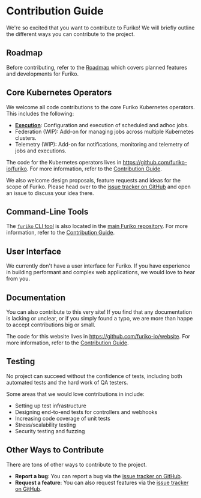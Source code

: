 # Contribution Guide

We're so excited that you want to contribute to Furiko! We will briefly outline the different ways you can contribute to the project.

## Roadmap

Before contributing, refer to the [Roadmap](./roadmap.md) which covers planned features and developments for Furiko.

## Core Kubernetes Operators

We welcome all code contributions to the core Furiko Kubernetes operators. This includes the following:

- [**Execution**](../execution/concepts.md): Configuration and execution of scheduled and adhoc jobs.
- Federation (WIP): Add-on for managing jobs across multiple Kubernetes clusters.
- Telemetry (WIP): Add-on for notifications, monitoring and telemetry of jobs and executions.

The code for the Kubernetes operators lives in <https://github.com/furiko-io/furiko>. For more information, refer to the [Contribution Guide](https://github.com/furiko-io/furiko/blob/main/CONTRIBUTING.md).

We also welcome design proposals, feature requests and ideas for the scope of Furiko. Please head over to the [issue tracker on GitHub](https://github.com/furiko-io/furiko/issues) and open an issue to discuss your idea there.

## Command-Line Tools

The [`furiko` CLI tool](../getting-started/cli.mdx) is also located in the [main Furiko repository](https://github.com/furiko-io/furiko). For more information, refer to the [Contribution Guide](https://github.com/furiko-io/furiko/blob/main/CONTRIBUTING.md).

## User Interface

We currently don't have a user interface for Furiko. If you have experience in building performant and complex web applications, we would love to hear from you.

## Documentation

You can also contribute to this very site! If you find that any documentation is lacking or unclear, or if you simply found a typo, we are more than happe to accept contributions big or small.

The code for this website lives in <https://github.com/furiko-io/website>. For more information, refer to the [Contribution Guide](https://github.com/furiko-io/website/blob/main/CONTRIBUTING.md).

## Testing

No project can succeed without the confidence of tests, including both automated tests and the hard work of QA testers.

Some areas that we would love contributions in include:

- Setting up test infrastructure
- Designing end-to-end tests for controllers and webhooks
- Increasing code coverage of unit tests
- Stress/scalability testing
- Security testing and fuzzing

## Other Ways to Contribute

There are tons of other ways to contribute to the project.

- **Report a bug**: You can report a bug via the [issue tracker on GitHub](https://github.com/furiko-io/furiko/issues).
- **Request a feature**: You can also request features via the [issue tracker on GitHub](https://github.com/furiko-io/furiko/issues).
